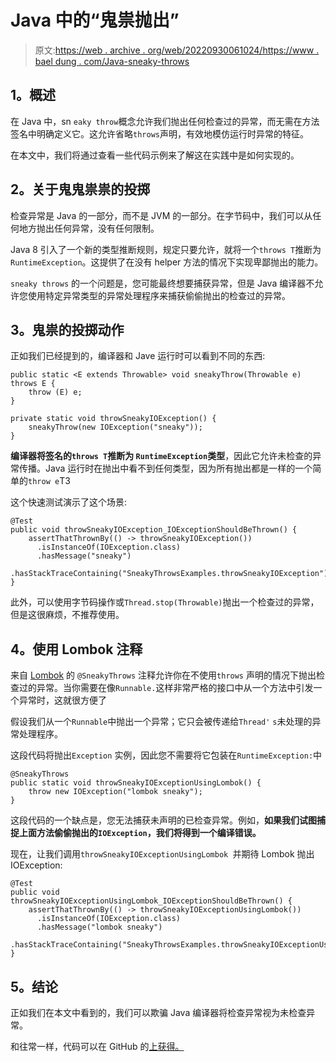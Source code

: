 # Java 中的“鬼祟抛出”

> 原文:[https://web . archive . org/web/20220930061024/https://www . bael dung . com/Java-sneaky-throws](https://web.archive.org/web/20220930061024/https://www.baeldung.com/java-sneaky-throws)

## **1。概述**

在 Java 中，sn `eaky throw`概念允许我们抛出任何检查过的异常，而无需在方法签名中明确定义它。这允许省略`throws`声明，有效地模仿运行时异常的特征。

在本文中，我们将通过查看一些代码示例来了解这在实践中是如何实现的。

## **2。关于鬼鬼祟祟的投掷**

检查异常是 Java 的一部分，而不是 JVM 的一部分。在字节码中，我们可以从任何地方抛出任何异常，没有任何限制。

Java 8 引入了一个新的类型推断规则，规定只要允许，就将一个`throws T`推断为`RuntimeException`。这提供了在没有 helper 方法的情况下实现卑鄙抛出的能力。

`sneaky throws` 的一个问题是，您可能最终想要捕获异常，但是 Java 编译器不允许您使用特定异常类型的异常处理程序来捕获偷偷抛出的检查过的异常。

## **3。鬼祟的投掷动作**

正如我们已经提到的，编译器和 Jave 运行时可以看到不同的东西:

```
public static <E extends Throwable> void sneakyThrow(Throwable e) throws E {
    throw (E) e;
}

private static void throwSneakyIOException() {
    sneakyThrow(new IOException("sneaky"));
}
```

**编译器将签名的`throws T`推断为 `RuntimeException`类型**，因此它允许未检查的异常传播。Java 运行时在抛出中看不到任何类型，因为所有抛出都是一样的一个简单的`throw e`T3

这个快速测试演示了这个场景:

```
@Test
public void throwSneakyIOException_IOExceptionShouldBeThrown() {
    assertThatThrownBy(() -> throwSneakyIOException())
      .isInstanceOf(IOException.class)
      .hasMessage("sneaky")
      .hasStackTraceContaining("SneakyThrowsExamples.throwSneakyIOException");
}
```

此外，可以使用字节码操作或`Thread.stop(Throwable)`抛出一个检查过的异常，但是这很麻烦，不推荐使用。

## **4。使用 Lombok 注释**

来自 [Lombok](https://web.archive.org/web/20220920191012/https://projectlombok.org/) 的 `@SneakyThrows` 注释允许你在不使用`throws` 声明的情况下抛出检查过的异常。当你需要在像`Runnable.`这样非常严格的接口中从一个方法中引发一个异常时，这就很方便了

假设我们从一个`Runnable`中抛出一个异常；它只会被传递给`Thread'` `s`未处理的异常处理程序。

这段代码将抛出`Exception` 实例，因此您不需要将它包装在`RuntimeException:`中

```
@SneakyThrows
public static void throwSneakyIOExceptionUsingLombok() {
    throw new IOException("lombok sneaky");
}
```

这段代码的一个缺点是，您无法捕获未声明的已检查异常。例如，**如果我们试图捕捉上面方法偷偷抛出的`IOException`，我们将得到一个编译错误。**

现在，让我们调用`throwSneakyIOExceptionUsingLombok `并期待 Lombok 抛出 IOException:

```
@Test
public void throwSneakyIOExceptionUsingLombok_IOExceptionShouldBeThrown() {
    assertThatThrownBy(() -> throwSneakyIOExceptionUsingLombok())
      .isInstanceOf(IOException.class)
      .hasMessage("lombok sneaky")
      .hasStackTraceContaining("SneakyThrowsExamples.throwSneakyIOExceptionUsingLombok");
}
```

## **5。结论**

正如我们在本文中看到的，我们可以欺骗 Java 编译器将检查异常视为未检查异常。

和往常一样，代码可以在 GitHub 的[上获得。](https://web.archive.org/web/20220920191012/https://github.com/eugenp/tutorials/tree/master/core-java-modules/core-java-exceptions-4)